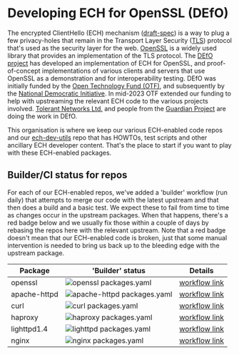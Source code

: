 # Developing ECH for OpenSSL (DEfO)

<p> The encrypted ClientHello (ECH) mechanism 
(<a href="https://tools.ietf.org/html/draft-ietf-tls-esni">draft-spec</a>) is a
way to plug a few privacy-holes that remain in the Transport Layer Security 
(<a href="https://tools.ietf.org/html/rfc8446">TLS</a>) protocol that's used as
the security layer for the web. <a href="https://openssl.org/">OpenSSL</a> is a
widely used library that provides an implementation of the TLS protocol.  The
<a href="https://defo.ie">DEfO project</a> has developed an implementation of
ECH for OpenSSL, and proof-of-concept implementations of various clients and servers that use OpenSSL as a
demonstration and for interoperability testing.  DEfO was initially funded by
the <a href="https://www.opentech.fund/">Open Technology Fund (OTF)</a>, and
subsequently by the <a href="https://www.ndi.org/">National Democratic
Initiative</a>. In mid-2023 OTF extended our funding to help with upstreaming
the relevant ECH code to the various projects involved.
<a href="https://tolerantnetworks.com/">Tolerant Networks
Ltd.</a> and people from the <a href="https://guardianproject.info/">Guardian
Project</a> are doing the work in DEfO. </p>

This organisation is where we keep our various ECH-enabled code
repos and our [ech-dev-utils](https://github.com/defo-project/ech-dev-utils)
repo that has HOWTOs, test scripts and other ancillary ECH developer content.
That's the place to start if you want to play with these ECH-enabled packages.

## Builder/CI status for repos

For each of our ECH-enabled repos, we've added a 'builder' workflow (run daily)
that attempts to merge our code with the latest upstream and that then does a
build and a basic test. We expect these to fail from time to time as changes
occur in the upstream packages. When that happens, there's a red badge below
and we usually fix those within a couple of days by rebasing the repos here
with the relevant upstream. Note that a red badge doesn't mean that our
ECH-enabled code is broken, just that some manual intervention is needed to
bring us back up to the bleeding edge with the upstream package.

| Package  | 'Builder' status | Details |
|--|--|--|
| openssl | ![openssl packages.yaml](https://github.com/defo-project/openssl/actions/workflows/packages.yaml/badge.svg) | [workflow link](https://github.com/defo-project/openssl/actions/workflows/packages.yaml) |
| apache-httpd | ![apache-httpd packages.yaml](https://github.com/defo-project/apache-httpd/actions/workflows/packages.yaml/badge.svg) | [workflow link](https://github.com/defo-project/apache-httpd/actions/workflows/packages.yaml) |
| curl | ![curl packages.yaml](https://github.com/defo-project/curl/actions/workflows/packages.yaml/badge.svg) | [workflow link](https://github.com/defo-project/curl/actions/workflows/packages.yaml) |
| haproxy | ![haproxy packages.yaml](https://github.com/defo-project/haproxy/actions/workflows/packages.yaml/badge.svg) | [workflow link](https://github.com/defo-project/haproxy/actions/workflows/packages.yaml) |
| lighttpd1.4 | ![lighttpd packages.yaml](https://github.com/defo-project/lighttpd1.4/actions/workflows/packages.yaml/badge.svg) | [workflow link](https://github.com/defo-project/lighttpd1.4/actions/workflows/packages.yaml) |
| nginx | ![nginx packages.yaml](https://github.com/defo-project/nginx/actions/workflows/packages.yaml/badge.svg) | [workflow link](https://github.com/defo-project/nginx/actions/workflows/packages.yaml) |

